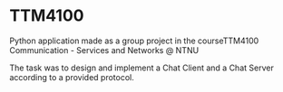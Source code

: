 TTM4100
=======

Python application made as a group project in the courseTTM4100 Communication - Services and Networks @ NTNU

The task was to design and implement a Chat Client and a Chat 
Server according to a provided protocol.
